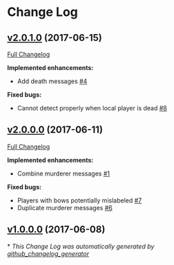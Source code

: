# Change Log

## [v2.0.1.0](https://github.com/SyncMC/MurderSleuth/tree/v2.0.1.0) (2017-06-15)
[Full Changelog](https://github.com/SyncMC/MurderSleuth/compare/v2.0.0.0...v2.0.1.0)

**Implemented enhancements:**

- Add death messages [\#4](https://github.com/SyncMC/MurderSleuth/issues/4)

**Fixed bugs:**

- Cannot detect properly when local player is dead [\#8](https://github.com/SyncMC/MurderSleuth/issues/8)

## [v2.0.0.0](https://github.com/SyncMC/MurderSleuth/tree/v2.0.0.0) (2017-06-11)
[Full Changelog](https://github.com/SyncMC/MurderSleuth/compare/v1.0.0.0...v2.0.0.0)

**Implemented enhancements:**

- Combine murderer messages [\#1](https://github.com/SyncMC/MurderSleuth/issues/1)

**Fixed bugs:**

- Players with bows potentially mislabeled [\#7](https://github.com/SyncMC/MurderSleuth/issues/7)
- Duplicate murderer messages [\#6](https://github.com/SyncMC/MurderSleuth/issues/6)

## [v1.0.0.0](https://github.com/SyncMC/MurderSleuth/tree/v1.0.0.0) (2017-06-08)


\* *This Change Log was automatically generated by [github_changelog_generator](https://github.com/skywinder/Github-Changelog-Generator)*